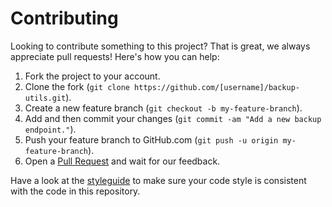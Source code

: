 # Contributing

Looking to contribute something to this project? That is great, we always appreciate pull requests! Here's how you can help:

1. Fork the project to your account.
2. Clone the fork (`git clone https://github.com/[username]/backup-utils.git`).
3. Create a new feature branch (`git checkout -b my-feature-branch`).
4. Add and then commit your changes (`git commit -am "Add a new backup endpoint."`).
5. Push your feature branch to GitHub.com (`git push -u origin my-feature-branch`).
6. Open a [Pull Request](https://github.com/github/backup-utils/compare/) and wait for our feedback.

Have a look at the [styleguide](https://github.com/github/backup-utils/tree/master/STYLEGUIDE.md) to make sure your code style is consistent with the code in this repository.
